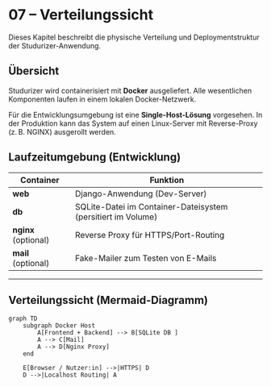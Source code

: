 # 07 – Verteilungssicht

Dieses Kapitel beschreibt die physische Verteilung und Deploymentstruktur der Studurizer-Anwendung.

## Übersicht

Studurizer wird containerisiert mit **Docker** ausgeliefert. Alle wesentlichen Komponenten laufen in einem lokalen Docker-Netzwerk.  

Für die Entwicklungsumgebung ist eine **Single-Host-Lösung** vorgesehen. In der Produktion kann das System auf einen Linux-Server mit Reverse-Proxy (z. B. NGINX) ausgerollt werden.

## Laufzeitumgebung (Entwicklung)

| Container        | Funktion                                                    |
|------------------|-------------------------------------------------------------|
| **web**          | Django-Anwendung (Dev-Server)                               |
| **db**           | SQLite-Datei im Container-Dateisystem (persitiert im Volume) |
| **nginx** (optional) | Reverse Proxy für HTTPS/Port-Routing                        |
| **mail** (optional) | Fake-Mailer zum Testen von E-Mails                          |

---

## Verteilungssicht (Mermaid-Diagramm)

```mermaid
graph TD
    subgraph Docker Host
        A[Frontend + Backend] --> B[SQLite DB ]
        A --> C[Mail]
        A --> D[Nginx Proxy]
    end

    E[Browser / Nutzer:in] -->|HTTPS| D
    D -->|Localhost Routing| A
```